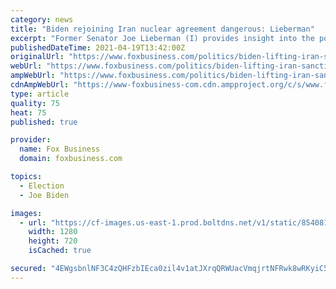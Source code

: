 ```yaml
---
category: news
title: "Biden rejoining Iran nuclear agreement dangerous: Lieberman"
excerpt: "Former Senator Joe Lieberman (I) provides insight into the possible dangers that can come from U.S.-Iran negotiations."
publishedDateTime: 2021-04-19T13:42:00Z
originalUrl: "https://www.foxbusiness.com/politics/biden-lifting-iran-sanctions-could-be-dangerous-for-us-lieberman"
webUrl: "https://www.foxbusiness.com/politics/biden-lifting-iran-sanctions-could-be-dangerous-for-us-lieberman"
ampWebUrl: "https://www.foxbusiness.com/politics/biden-lifting-iran-sanctions-could-be-dangerous-for-us-lieberman.amp"
cdnAmpWebUrl: "https://www-foxbusiness-com.cdn.ampproject.org/c/s/www.foxbusiness.com/politics/biden-lifting-iran-sanctions-could-be-dangerous-for-us-lieberman.amp"
type: article
quality: 75
heat: 75
published: true

provider:
  name: Fox Business
  domain: foxbusiness.com

topics:
  - Election
  - Joe Biden

images:
  - url: "https://cf-images.us-east-1.prod.boltdns.net/v1/static/854081161001/05f3ddf7-c261-46ea-9295-4bcef6a64fd4/78d4a744-eb4e-48da-9687-b57d8cc43af2/1280x720/match/image.jpg"
    width: 1280
    height: 720
    isCached: true

secured: "4EWgsbnlNF3C4zQHFzbIEca0zil4v1atJXrqQRWUacVmqjrtNFRwk8wRKyiC5eqqU77JJiZSBQSZBecmfjJ1bZv1BQ3V1clvYY4OuxLBQRw/wYYl/hmdGIoB7zuhzZlwte/27QKmv8qh3mE5hCBgZV6TZNWZU4Je1tU5djVmF0dT3AD/xR7mqlClpOiYLFeC5AaDjXLCl2zn0XQdMOFGKQ0VwHMvLzXIRfiqmMn9ZJFStPkivsWiXP7K3NgcXPIalu9BYVHwb11w+/hRy7OTgvAXddMY6Gh5yPLlLiFCzduaIYDyWy4ei17+APEsvV+p2FQAWA46h8p9/6sen3GN+I+IEFGdhsUBmQ/rB+5TEDg=;gfgdhvuMSAeeOtOay3MBtQ=="
---
```


